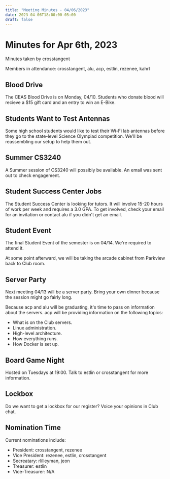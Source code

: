 ```yaml
---
title: "Meeting Minutes - 04/06/2023"
date: 2023-04-06T18:00:00-05:00
draft: false
---
```


# Minutes for Apr 6th, 2023

Minutes taken by crosstangent

Members in attendance: crosstangent, alu, acp, estlin, rezenee, kahrl

## Blood Drive

The CEAS Blood Drive is on Monday, 04/10. Students who donate blood will recieve a $15 gift card and an entry to win an E-Bike.

## Students Want to Test Antennas

Some high school students would like to test their Wi-Fi lab antennas before they go to the state-level Science Olympiad competition. We'll be reassembling our setup to help them out.

## Summer CS3240

A Summer session of CS3240 will possibly be available. An email was sent out to check engagement.

## Student Success Center Jobs

The Student Success Center is looking for tutors. It will involve 15-20 hours of work per week and requires a 3.0 GPA. To get involved, check your email for an invitation or contact alu if you didn't get an email.

## Student Event

The final Student Event of the semester is on 04/14. We're required to attend it.

At some point afterward, we will be taking the arcade cabinet from Parkview back to Club room.

## Server Party

Next meeting 04/13 will be a server party. Bring your own dinner because the session might go fairly long.

Because acp and alu will be graduating, it's time to pass on information about the servers. acp will be providing information on the following topics:
 * What is on the Club servers.
 * Linux administration.
 * High-level architecture.
 * How everything runs.
 * How Docker is set up.

## Board Game Night

Hosted on Tuesdays at 19:00. Talk to estlin or crosstangent for more information.

## Lockbox

Do we want to get a lockbox for our register? Voice your opinions in Club chat.

## Nomination Time

Current nominations include:
 * President: crosstangent, rezenee
 * Vice President: rezenee, estlin, crosstangent
 * Secreatary: rlilleyman, jeon
 * Treasurer: estlin
 * Vice-Treasurer: N/A
